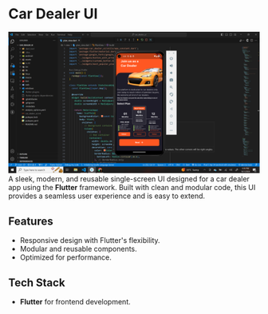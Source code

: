 # Car Dealer UI
![](https://raw.githubusercontent.com/Sikandar897/car_dealer_ui/main/assets/images/githubimg1.png)
A sleek, modern, and reusable single-screen UI designed for a car dealer app using the **Flutter** framework. Built with clean and modular code, this UI provides a seamless user experience and is easy to extend.

## Features
- Responsive design with Flutter's flexibility.
- Modular and reusable components.
- Optimized for performance.

## Tech Stack
- **Flutter** for frontend development.

